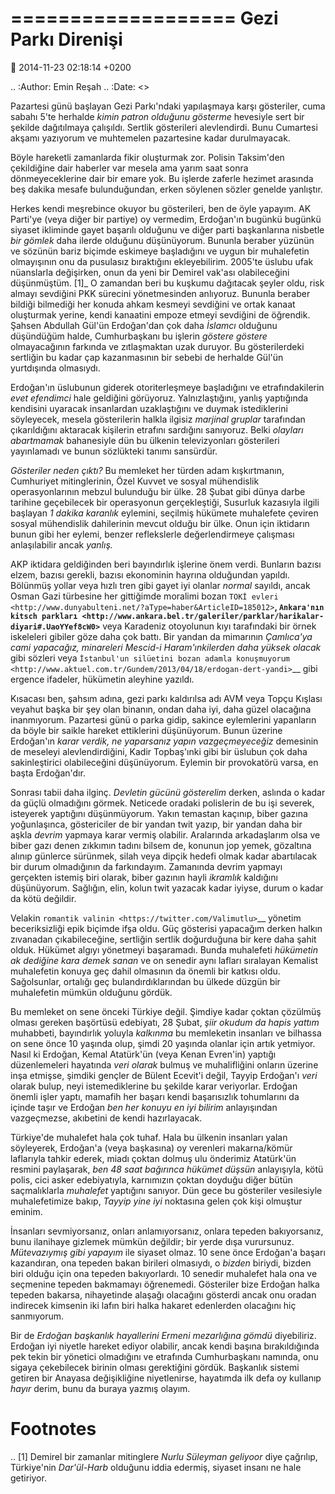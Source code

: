 ===================
Gezi Parkı Direnişi
===================

:date: 2014-11-23 02:18:14 +0200

.. :Author: Emin Reşah
.. :Date:   <>

Pazartesi günü başlayan Gezi Parkı'ndaki yapılaşmaya karşı gösteriler,
cuma sabahı 5'te herhalde *kimin patron olduğunu gösterme* hevesiyle
sert bir şekilde dağıtılmaya çalışıldı. Sertlik gösterileri
alevlendirdi. Bunu Cumartesi akşamı yazıyorum ve muhtemelen pazartesine
kadar durulmayacak.

Böyle hareketli zamanlarda fikir oluşturmak zor. Polisin Taksim'den
çekildiğine dair haberler var mesela ama yarım saat sonra
dönmeyeceklerine dair bir emare yok. Bu işlerde zaferle hezimet arasında
beş dakika mesafe bulunduğundan, erken söylenen sözler genelde
yanlıştır.

Herkes kendi meşrebince okuyor bu gösterileri, ben de öyle yapayım. AK
Parti'ye (veya diğer bir partiye) oy vermedim, Erdoğan'ın bugünkü
bugünkü siyaset ikliminde gayet başarılı olduğunu ve diğer parti
başkanlarına nisbetle *bir gömlek* daha ilerde olduğunu düşünüyorum.
Bununla beraber yüzünün ve sözünün bariz biçimde eskimeye başladığını ve
uygun bir muhalefetin olmayışının onu da pusulasız bıraktığını
ekleyebilirim. 2005'te üslubu ufak nüanslarla değişirken, onun da yeni
bir Demirel vak'ası olabileceğini düşünmüştüm. [1]_ O zamandan beri bu
kuşkumu dağıtacak şeyler oldu, risk almayı sevdiğini PKK sürecini
yönetmesinden anlıyoruz. Bununla beraber bildiği bilmediği her konuda
ahkam kesmeyi sevdiğini ve ortak kanaat oluşturmak yerine, kendi
kanaatini empoze etmeyi sevdiğini de öğrendik. Şahsen Abdullah Gül'ün
Erdoğan'dan çok daha *İslamcı* olduğunu düşündüğüm halde, Cumhurbaşkanı
bu işlerin *göstere göstere* olmayacağının farkında ve zıtlaşmaktan uzak
duruyor. Bu gösterilerdeki sertliğin bu kadar çap kazanmasının bir
sebebi de herhalde Gül'ün yurtdışında olmasıydı.

Erdoğan'ın üslubunun giderek otoriterleşmeye başladığını ve
etrafındakilerin *evet efendimci* hale geldiğini görüyoruz.
Yalnızlaştığını, yanlış yaptığında kendisini uyaracak insanlardan
uzaklaştığını ve duymak istediklerini söyleyecek, mesela gösterilerin
halkla ilgisiz *marjinal gruplar* tarafından çıkarıldığını aktaracak
kişilerin etrafını sardığını sanıyoruz. Belki *olayları abartmamak*
bahanesiyle dün bu ülkenin televizyonları gösterileri yayınlamadı ve
bunun sözlükteki tanımı sansürdür.

*Gösteriler neden çıktı?* Bu memleket her türden adam kışkırtmanın,
Cumhuriyet mitinglerinin, Özel Kuvvet ve sosyal mühendislik
operasyonlarının mebzul bulunduğu bir ülke. 28 Şubat gibi dünya darbe
tarihine geçebilecek bir operasyonun gerçekleştiği, Susurluk kazasıyla
ilgili başlayan *1 dakika karanlık* eylemini, seçilmiş hükümete
muhalefete çeviren sosyal mühendislik dahilerinin mevcut olduğu bir
ülke. Onun için iktidarın bunun gibi her eylemi, benzer reflekslerle
değerlendirmeye çalışması anlaşılabilir ancak *yanlış.*

AKP iktidara geldiğinden beri bayındırlık işlerine önem verdi. Bunların
bazısı elzem, bazısı gerekli, bazısı ekonominin hayrına olduğundan
yapıldı. Bölünmüş yollar veya hızlı tren gibi gayet iyi olanlar *normal*
sayıldı, ancak Osman Gazi türbesine her gittiğimde moralimi bozan `TOKİ
evleri <http://www.dunyabulteni.net/?aType=haber&ArticleID=185012>`__,
`Ankara'nın kitsch
parkları <http://www.ankara.bel.tr/galeriler/parklar/harikalar-diyari#.UaoYYef8cW0>`__
veya Karadeniz otoyolunun kıyı tarafındaki bir örnek iskeleleri gibiler
göze daha çok battı. Bir yandan da mimarının *Çamlıca'ya cami yapacağız,
minareleri Mescid-i Haram'ınkilerden daha yüksek olacak* gibi sözleri
veya `İstanbul'un silüetini bozan adamla
konuşmuyorum <http://www.aktuel.com.tr/Gundem/2013/04/18/erdogan-dert-yandi>`__
gibi ergence ifadeler, hükümetin aleyhine yazıldı.

Kısacası ben, şahsım adına, gezi parkı kaldırılsa adı AVM veya Topçu
Kışlası veyahut başka bir şey olan binanın, ondan daha iyi, daha güzel
olacağına inanmıyorum. Pazartesi günü o parka gidip, sakince eylemlerini
yapanların da böyle bir saikle hareket ettiklerini düşünüyorum. Bunun
üzerine Erdoğan'ın *karar verdik, ne yaparsanız yapın vazgeçmeyeceğiz*
demesinin de meseleyi alevlendirdiğini, Kadir Topbaş'ınki gibi bir
üslubun çok daha sakinleştirici olabileceğini düşünüyorum. Eylemin bir
provokatörü varsa, en başta Erdoğan'dır.

Sonrası tabii daha ilginç. *Devletin gücünü gösterelim* derken, aslında o
kadar da güçlü olmadığını görmek. Neticede oradaki polislerin de bu işi
severek, isteyerek yaptığını düşünmüyorum. Yakın temastan kaçınıp, biber
gazına yoğunlaşınca, göstericiler de bir yandan twit yazıp, bir yandan
daha bir aşkla *devrim* yapmaya karar vermiş olabilir. Aralarında
arkadaşlarım olsa ve biber gazı denen zıkkımın tadını bilsem de, konunun
jop yemek, gözaltına alınıp günlerce sürünmek, silah veya dipçik hedefi
olmak kadar abartılacak bir durum olmadığının da farkındayım. Zamanında
devrim yapmayı gerçekten istemiş biri olarak, biber gazının hayli
*ikramlık* kaldığını düşünüyorum. Sağlığın, elin, kolun twit yazacak
kadar iyiyse, durum o kadar da kötü değildir.

Velakin `romantik valinin <https://twitter.com/Valimutlu>`__ yönetim
beceriksizliği epik biçimde ifşa oldu. Güç gösterisi yapacağım derken
halkın zıvanadan çıkabileceğine, sertliğin sertlik doğurduğuna bir kere
daha şahit olduk. Hükümet algıyı yönetmeyi başaramadı. Bunda muhalefeti
*hükümetin ak dediğine kara demek sanan* ve on senedir aynı lafları
sıralayan Kemalist muhalefetin konuya geç dahil olmasının da önemli bir
katkısı oldu. Sağolsunlar, ortalığı geç bulandırdıklarından bu ülkede
düzgün bir muhalefetin mümkün olduğunu gördük.

Bu memleket on sene önceki Türkiye değil. Şimdiye kadar çoktan çözülmüş
olması gereken başörtüsü edebiyatı, 28 Şubat, *şiir okudum da hapis
yattım* muhabbeti, bayındırlık yoluyla *kalkınma* bu memleketin
insanları ve bilhassa on sene önce 10 yaşında olup, şimdi 20 yaşında
olanlar için artık yetmiyor. Nasıl ki Erdoğan, Kemal Atatürk'ün (veya
Kenan Evren'in) yaptığı düzenlemeleri hayatında *veri olarak* bulmuş ve
muhalifliğini onların üzerine inşa etmişse, şimdiki gençler de Bülent
Ecevit'i değil, Tayyip Erdoğan'ı *veri* olarak bulup, neyi
istemediklerine bu şekilde karar veriyorlar. Erdoğan önemli işler yaptı,
mamafih her başarı kendi başarısızlık tohumlarını da içinde taşır ve
Erdoğan *ben her konuyu en iyi bilirim* anlayışından vazgeçmezse,
akıbetini de kendi hazırlayacak.

Türkiye'de muhalefet hala çok tuhaf. Hala bu ülkenin insanları yalan
söyleyerek, Erdoğan'a (veya başkasına) oy verenleri makarna/kömür
laflarıyla tahkir ederek, miadı çoktan dolmuş ulu önderimiz Atatürk'ün
resmini paylaşarak, *ben 48 saat bağırınca hükümet düşsün* anlayışıyla,
kötü polis, cici asker edebiyatıyla, karnımızın çoktan doyduğu diğer
bütün saçmalıklarla *muhalefet* yaptığını sanıyor. Dün gece bu
gösteriler vesilesiyle muhalefetimize bakıp, *Tayyip yine iyi* noktasına
gelen çok kişi olmuştur eminim.

İnsanları sevmiyorsanız, onları anlamıyorsanız, onlara tepeden
bakıyorsanız, bunu ilanihaye gizlemek mümkün değildir; bir yerde dışa
vurursunuz. *Mütevazıymış gibi yapayım* ile siyaset olmaz. 10 sene önce
Erdoğan'a başarı kazandıran, ona tepeden bakan birileri olmasıydı, o
*bizden* biriydi, bizden biri olduğu için ona tepeden bakıyorlardı. 10
senedir muhalefet hala ona ve seçmenine tepeden bakmamayı öğrenemedi.
Gösteriler bize Erdoğan halka tepeden bakarsa, nihayetinde alaşağı
olacağını gösterdi ancak onu oradan indirecek kimsenin iki lafın biri
halka hakaret edenlerden olacağını hiç sanmıyorum.

Bir de *Erdoğan başkanlık hayallerini Ermeni mezarlığına gömdü*
diyebiliriz. Erdoğan iyi niyetle hareket ediyor olabilir, ancak kendi
başına bırakıldığında pek tekin bir yönetici olmadığını ve etrafında
Cumhurbaşkanı namında, onu sigaya çekebilecek birinin olması gerektiğini
gördük. Başkanlık sistemi getiren bir Anayasa değişikliğine
niyetlenirse, hayatımda ilk defa oy kullanıp *hayır* derim, bunu da
buraya yazmış olayım.

Footnotes
=========

.. [1]
   Demirel bir zamanlar mitinglere *Nurlu Süleyman geliyoor* diye
   çağrılıp, Türkiye'nin *Dar'ül-Harb* olduğunu iddia edermiş, siyaset
   insanı ne hale getiriyor.

